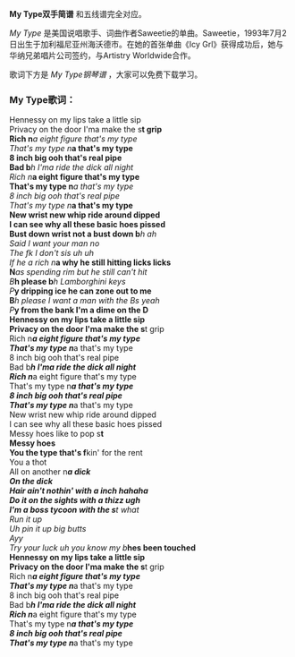 

**My Type双手简谱** 和五线谱完全对应。

_My Type_ 是美国说唱歌手、词曲作者Saweetie的单曲。Saweetie，1993年7月2日出生于加利福尼亚州海沃德市。在她的首张单曲《Icy
Grl》获得成功后，她与华纳兄弟唱片公司签约，与Artistry Worldwide合作。

歌词下方是 _My Type钢琴谱_ ，大家可以免费下载学习。

### My Type歌词：

Hennessy on my lips take a little sip  
Privacy on the door I'ma make the s**t grip  
Rich n***a eight figure that's my type  
That's my type n***a that's my type  
8 inch big ooh that's real pipe  
Bad b***h I'ma ride the dick all night  
Rich n***a eight figure that's my type  
That's my type n***a that's my type  
8 inch big ooh that's real pipe  
That's my type n***a that's my type  
New wrist new whip ride around dipped  
I can see why all these basic hoes pissed  
Bust down wrist not a bust down b***h ah  
Said I want your man no  
The f**k I don't sis uh uh  
If he a rich n***a why he still hitting licks licks  
N***as spending rim but he still can't hit  
B***h please b***h Lamborghini keys  
P***y dripping ice he can zone out to me  
B***h please I want a man with the Bs yeah  
P***y from the bank I'm a dime on the D  
Hennessy on my lips take a little sip  
Privacy on the door I'ma make the s**t grip  
Rich n***a eight figure that's my type  
That's my type n***a that's my type  
8 inch big ooh that's real pipe  
Bad b***h I'ma ride the dick all night  
Rich n***a eight figure that's my type  
That's my type n***a that's my type  
8 inch big ooh that's real pipe  
That's my type n***a that's my type  
New wrist new whip ride around dipped  
I can see why all these basic hoes pissed  
Messy hoes like to pop s**t  
Messy hoes  
You the type that's f**kin' for the rent  
You a thot  
All on another n***a dick  
On the dick  
Hair ain't nothin' with a inch hahaha  
Do it on the sights with a thizz ugh  
I'm a boss tycoon with the s**t what  
Run it up  
Uh pin it up big butts  
Ayy  
Try your luck uh you know my b***hes been touched  
Hennessy on my lips take a little sip  
Privacy on the door I'ma make the s**t grip  
Rich n***a eight figure that's my type  
That's my type n***a that's my type  
8 inch big ooh that's real pipe  
Bad b***h I'ma ride the dick all night  
Rich n***a eight figure that's my type  
That's my type n***a that's my type  
8 inch big ooh that's real pipe  
That's my type n***a that's my type

